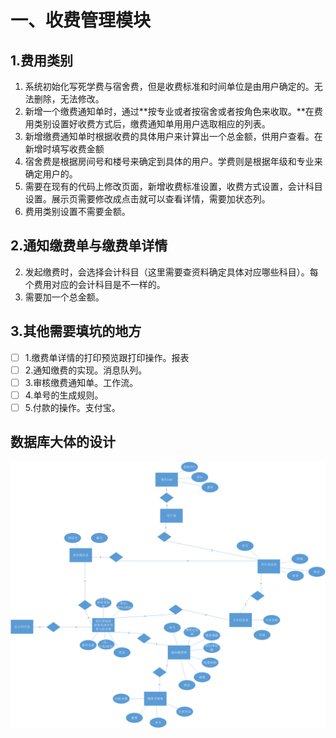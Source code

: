 # 一、收费管理模块



## 1.费用类别

1. 系统初始化写死学费与宿舍费，但是收费标准和时间单位是由用户确定的。无法删除，无法修改。
2. 新增一个缴费通知单时，通过**按专业或者按宿舍或者按角色来收取。**在费用类别设置好收费方式后，缴费通知单用用户选取相应的列表。
3. 新增缴费通知单时根据收费的具体用户来计算出一个总金额，供用户查看。在新增时填写收费金额
4. 宿舍费是根据房间号和楼号来确定到具体的用户。学费则是根据年级和专业来确定用户的。
5. 需要在现有的代码上修改页面，新增收费标准设置，收费方式设置，会计科目设置。展示页需要修改成点击就可以查看详情，需要加状态列。
6. 费用类别设置不需要金额。

## 2.通知缴费单与缴费单详情

2. 发起缴费时，会选择会计科目（这里需要查资料确定具体对应哪些科目）。每个费用对应的会计科目是不一样的。
3. 需要加一个总金额。

## 3.其他需要填坑的地方

- [ ] 1.缴费单详情的打印预览跟打印操作。报表
- [ ] 2.通知缴费的实现。消息队列。
- [ ] 3.审核缴费通知单。工作流。
- [ ] 4.单号的生成规则。
- [ ] 5.付款的操作。支付宝。

## 数据库大体的设计

![1582534651400](1582534651400.png)



